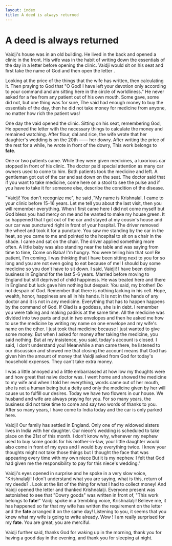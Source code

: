 ```yaml
---
layout: index
title: A deed is always returned
---
```

# A deed is always returned

Vaidji's house was in an old building. He lived in the back and opened a clinic in the front. His wife was in the habit of writing down the essentials of the day in a letter before opening the clinic. Vaidji would sit on his seat and first take the name of God and then open the letter .

Looking at the price of the things that the wife has written, then calculating it. Then praying to God that "O God! I have left your devotion only according to your command and am sitting here in the circle of worldliness." He never asked for a fee from any patient out of his own mouth. Some gave, some did not, but one thing was for sure, The vaid had enough money to buy the essentials of the day, then he did not take money for medicine from anyone, no matter how rich the patient was!

One day the vaid opened the clinic. Sitting on his seat, remembering God, He opened the letter with the necessary things to calculate the money and remained watching. After flour, dal and rice, the wife wrote that her daughter's wedding is on the 20th —— her dowry. After writing the price of the rest for a while, he wrote in front of the dowry, This work belongs to ****fate****.

One or two patients came. While they were given medicines, a luxorious car stopped in front of his clinic. The doctor paid special attention as many car owners used to come to him. Both patients took the medicine and left. A gentleman got out of the car and sat down on the seat. The doctor said that if you want to take medicine, come here on a stool to see the pulse and if you have to take it for someone else, describe the condition of the disease.

"Vaidji! You don't recognize me", he said ,"My name is Krishnalal. I came to your clinic before 15-16 years. Let me tell you about the last visit, then you will remember everything. When I first came here I did not come myself but God bless you
had mercy on me and he wanted to make my house green. It so happened that I got out of the car and stayed at my cousin's house and our car was punctured right in front of your hospital. The driver removed the wheel and took it for a puncture. You saw me standing by the car in the heat, so you came to me and pointed to the hospital to sit on a chair in the shade. I came and sat on the chair. The driver applied something more often.
A little baby was also standing near the table and was saying from time to time, Come on Baba! I'm hungry. You were telling him that son! Be patient, I'm coming. I was thinking that I have been sitting next to you for so long and you are not even going to eat because of me! I should buy some medicine so you don't have to sit down. I said, Vaidji! I have been doing business in England for the last 5-6 years. Married before moving to England but still deprived of child happiness. He was treated here and there in England but luck gave him nothing but despair.
You said, my brother! Do not despair of God. Remember that there is nothing lacking in his cell. Hope, wealth, honor, happiness are all in his hands. It is not in the hands of any doctor and it is not in any medicine. Everything that has to happen happens by the command of God. If Olad is a goddess, she is in debt. I remember you were talking and making padikis at the same time. All the medicine was divided into two parts and put in two envelopes and then he asked me how to use the medicine by writing my name on one envelope and my wife's name on the other.
I just took that medicine because I just wanted to give some money. But when I asked for money after taking the medicine, you said nothing. But at my insistence, you said, today's account is closed.
I said, I don't understand you! Meanwhile a man came there, he listened to our discussion and showed me that closing the account means that God has given him the amount of money that Vaidji asked from God for today's household expenses. They can't take extra money.

I was a little annoyed and a little embarrassed at how low my thoughts were and how great that naive doctor was. I went home and showed the medicine to my wife and when I told her everything, words came out of her mouth, she is not a human being but a deity and only the medicine given by her will cause us to fulfill our desires. Today we have two flowers in our house. We husband and wife are always praying for you. For so many years, the business did not take time to come and say two words of thanks to you. After so many years, I have come to India today and the car is only parked here.

Vaidji! Our family has settled in England. Only one of my widowed sisters lives in India with her daughter. Our niece's wedding is scheduled to take place on the 21st of this month. I don't know why, whenever my nephew used to buy some goods for his mother-in-law, your little daughter would also come in front of my eyes and I would buy everything twice. I knew your thoughts might not take those things but I thought the face that was appearing every time with my own niece But it is my nephew. I felt that God had given me the responsibility to pay for this niece's wedding."

Vaidji's eyes opened in surprise and he spoke in a very slow voice, "Krishnalalji! I don't understand what you are saying, what is this, return of my deeds? . Look at the list of the thing for what I had to collect money! And Vaidji opened the letter and thanked Krishnalalji. Everyone present was astonished to see that "Dowry goods" was written in front of, "This work belongs to **fate**!" Vaidji spoke in a trembling voice, Krishnalalji! Believe me, it has happened so far that my wife has written the requirement on the letter and the **fate** arranged it on the same day! Listening to you, it seems that you knew what my wife is going to write already. Wow ! I am really surprised for my **fate**. You are great, you are merciful.

Vaidji further said, thanks God for waking up in the morning, thank you for having a good day in the evening, and thank you for sleeping at night.
